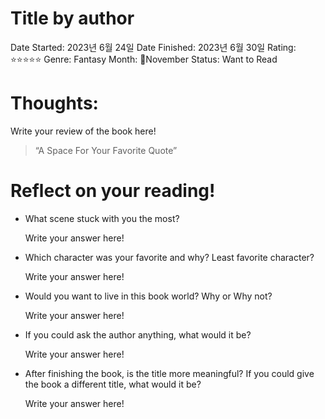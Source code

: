 # Title by author

Date Started: 2023년 6월 24일
Date Finished: 2023년 6월 30일
Rating: ⭐️⭐️⭐️⭐️⭐️
Genre: Fantasy
Month: 🌙November
Status: Want to Read

# Thoughts:

Write your review of the book here!

> “A Space For Your Favorite Quote”
> 

# Reflect on your reading!

- What scene stuck with you the most?
    
    Write your answer here!
    
- Which character was your favorite and why? Least favorite character?
    
    Write your answer here!
    
- Would you want to live in this book world? Why or Why not?
    
    Write your answer here!
    
- If you could ask the author anything, what would it be?
    
    Write your answer here!
    
- After finishing the book, is the title more meaningful? If you could give the book a different title, what would it be?
    
    Write your answer here!